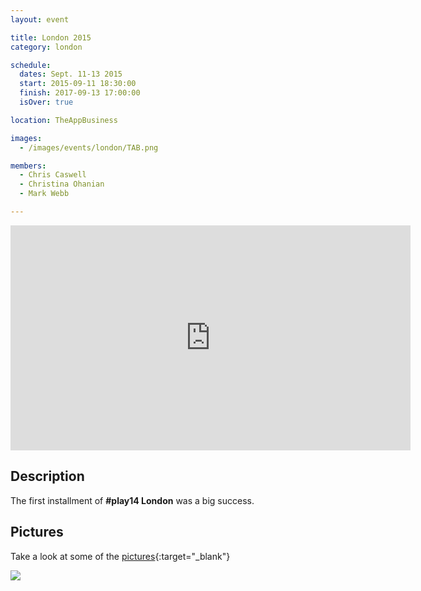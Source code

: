 ```yaml
---
layout: event

title: London 2015
category: london

schedule:
  dates: Sept. 11-13 2015
  start: 2015-09-11 18:30:00
  finish: 2017-09-13 17:00:00
  isOver: true

location: TheAppBusiness

images:
  - /images/events/london/TAB.png

members:
  - Chris Caswell
  - Christina Ohanian
  - Mark Webb

---
```


<iframe src="https://player.vimeo.com/video/172251112" width="640" height="360" frameborder="0" webkitallowfullscreen mozallowfullscreen allowfullscreen></iframe>

## Description
The first installment of **#play14 London** was a big success.

## Pictures
Take a look at some of the [pictures](https://goo.gl/photos/WWUhVBR3q8AuPw9V6){:target="_blank"}

<a href='https://goo.gl/photos/WWUhVBR3q8AuPw9V6' target="_blank">
  <img src='https://lh3.googleusercontent.com/uxqbVmcjLeD9w7dVnKi_454kKo9pS5iVAtR7xTDZommb4n90G_4Ue1YtZ__aim4rngiH3B9KeahCWjaEDLyQXvu3cUoIFnxFr9R9b1VzQIEI0gGwFNfc7Q8x26X5jpdX4hupcg' />
</a>


